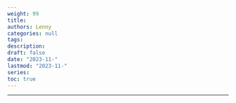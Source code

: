 ```yaml
---
weight: 99
title:
authors: Lenny
categories: null
tags: 
description: 
draft: false
date: "2023-11-"
lastmod: "2023-11-"
series:
toc: true
---
```



<!--more-->
---


